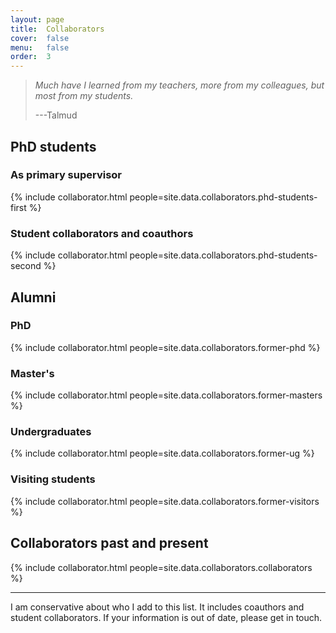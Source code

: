 ```yaml
---
layout: page
title:  Collaborators
cover:  false
menu:   false
order:  3
---
```


> _Much have I learned from my teachers, more from my colleagues, but most 
> from my students._
>
> ---Talmud

## PhD students
### As primary supervisor
{% include collaborator.html people=site.data.collaborators.phd-students-first %}

### Student collaborators and coauthors
{% include collaborator.html people=site.data.collaborators.phd-students-second %}

<!--
<h4>Master's and undergraduate project students</h4>
{% include collaborator.html people=page.project-students show=false %}
-->

## Alumni
### PhD
{% include collaborator.html people=site.data.collaborators.former-phd %}

### Master's
{% include collaborator.html people=site.data.collaborators.former-masters %}

### Undergraduates
{% include collaborator.html people=site.data.collaborators.former-ug %}

### Visiting students
{% include collaborator.html people=site.data.collaborators.former-visitors %}

## Collaborators past and present
{% include collaborator.html people=site.data.collaborators.collaborators %}

---

I am conservative about who I add to this list.
It includes coauthors and student collaborators.
If your information is out of date, please get in touch.



